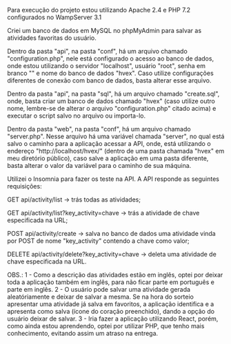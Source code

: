 Para execução do projeto estou utilizando Apache 2.4 e PHP 7.2 configurados no WampServer 3.1

Criei um banco de dados em MySQL no phpMyAdmin para salvar as atividades favoritas do usuário.

Dentro da pasta "api", na pasta "conf", há um arquivo chamado "configuration.php", nele está configurado o acesso ao banco de dados, onde estou utilizando o servidor "localhost", usuário "root", senha em branco "" e nome do banco de dados "hvex". Caso utilize configurações diferentes de conexão com banco de dados, basta alterar esse arquivo.

Dentro da pasta "api", na pasta "sql", há um arquivo chamado "create.sql", onde, basta criar um banco de dados chamado "hvex" (caso utilize outro nome, lembre-se de alterar o arquivo "configuration.php" citado acima) e executar o script salvo no arquivo ou importa-lo.

Dentro da pasta "web", na pasta "conf", há um arquivo chamado "server.php". Nesse arquivo há uma variável chamada "server", no qual está salvo o caminho para a aplicação acessar a API, onde, está utilizando o endereço "http://localhost/hvex/" (dentro de uma pasta chamada "hvex" em meu diretório público), caso salve a aplicação em uma pasta diferente, basta alterar o valor da variável para o caminho de sua máquina.

Utilizei o Insomnia para fazer os teste na API. A API responde as seguintes requisições:

GET    api/activity/list                      -> trás todas as atividades;

GET    api/activity/list?key_activity=chave   -> trás a atividade de chave especificada na URL;

POST   api/activity/create                    -> salva no banco de dados uma atividade vinda por POST de nome "key_activity" contendo a chave como valor;

DELETE api/activity/delete?key_activity=chave -> deleta uma atividade de chave especificada na URL.

OBS.: 
1 - Como a descrição das atividades estão em inglês, optei por deixar toda a aplicação também em inglês, para não ficar parte em português e parte em inglês.
2 - O usuário pode salvar uma atividade gerada aleatóriamente e deixar de salvar a mesma. Se na hora do sorteio apresentar uma atividade já salva em favoritos, a aplicação identifica e a apresenta como salva (ícone do coração preenchido), dando a opção do usuário deixar de salvar.
3 - Iria fazer a aplicação utilizando React, porém, como ainda estou aprendendo, optei por utilizar PHP, que tenho mais conhecimento, evitando assim um atraso na entrega.